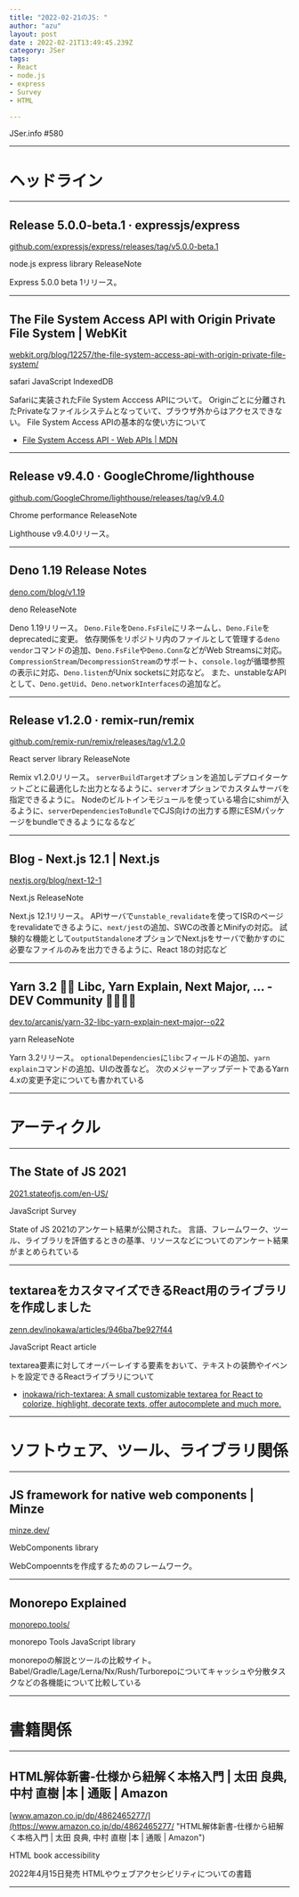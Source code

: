 ```yaml
---
title: "2022-02-21のJS: "
author: "azu"
layout: post
date : 2022-02-21T13:49:45.239Z
category: JSer
tags:
- React
- node.js
- express
- Survey
- HTML

---
```


JSer.info #580

----

<h1 class="site-genre">ヘッドライン</h1>

----

## Release 5.0.0-beta.1 · expressjs/express
[github.com/expressjs/express/releases/tag/v5.0.0-beta.1](https://github.com/expressjs/express/releases/tag/v5.0.0-beta.1 "Release 5.0.0-beta.1 · expressjs/express")
<p class="jser-tags jser-tag-icon"><span class="jser-tag">node.js</span> <span class="jser-tag">express</span> <span class="jser-tag">library</span> <span class="jser-tag">ReleaseNote</span></p>

Express 5.0.0 beta 1リリース。


----

## The File System Access API with Origin Private File System | WebKit
[webkit.org/blog/12257/the-file-system-access-api-with-origin-private-file-system/](https://webkit.org/blog/12257/the-file-system-access-api-with-origin-private-file-system/ "The File System Access API with Origin Private File System | WebKit")
<p class="jser-tags jser-tag-icon"><span class="jser-tag">safari</span> <span class="jser-tag">JavaScript</span> <span class="jser-tag">IndexedDB</span></p>

Safariに実装されたFile System Acccess APIについて。
Originごとに分離されたPrivateなファイルシステムとなっていて、ブラウザ外からはアクセスできない。
File System Access APIの基本的な使い方について

- [File System Access API - Web APIs | MDN](https://developer.mozilla.org/en-US/docs/Web/API/File_System_Access_API "File System Access API - Web APIs | MDN")

----

## Release v9.4.0 · GoogleChrome/lighthouse
[github.com/GoogleChrome/lighthouse/releases/tag/v9.4.0](https://github.com/GoogleChrome/lighthouse/releases/tag/v9.4.0 "Release v9.4.0 · GoogleChrome/lighthouse")
<p class="jser-tags jser-tag-icon"><span class="jser-tag">Chrome</span> <span class="jser-tag">performance</span> <span class="jser-tag">ReleaseNote</span></p>

Lighthouse v9.4.0リリース。


----

## Deno 1.19 Release Notes
[deno.com/blog/v1.19](https://deno.com/blog/v1.19 "Deno 1.19 Release Notes")
<p class="jser-tags jser-tag-icon"><span class="jser-tag">deno</span> <span class="jser-tag">ReleaseNote</span></p>

Deno 1.19リリース。
`Deno.File`を`Deno.FsFile`にリネームし、`Deno.File`をdeprecatedに変更。
依存関係をリポジトリ内のファイルとして管理する`deno vendor`コマンドの追加、`Deno.FsFile`や`Deno.Conn`などがWeb Streamsに対応。
`CompressionStream`/`DecompressionStream`のサポート、`console.log`が循環参照の表示に対応、`Deno.listen`がUnix socketsに対応など。
また、unstableなAPIとして、`Deno.getUid`、`Deno.networkInterfaces`の追加など。


----

## Release v1.2.0 · remix-run/remix
[github.com/remix-run/remix/releases/tag/v1.2.0](https://github.com/remix-run/remix/releases/tag/v1.2.0 "Release v1.2.0 · remix-run/remix")
<p class="jser-tags jser-tag-icon"><span class="jser-tag">React</span> <span class="jser-tag">server</span> <span class="jser-tag">library</span> <span class="jser-tag">ReleaseNote</span></p>

Remix v1.2.0リリース。
`serverBuildTarget`オプションを追加しデプロイターケットごとに最適化した出力となるように、`server`オプションでカスタムサーバを指定できるように。
Nodeのビルトインモジュールを使っている場合にshimが入るように、`serverDependenciesToBundle`でCJS向けの出力する際にESMパッケージをbundleできるようになるなど


----

## Blog - Next.js 12.1 | Next.js
[nextjs.org/blog/next-12-1](https://nextjs.org/blog/next-12-1 "Blog - Next.js 12.1 | Next.js")
<p class="jser-tags jser-tag-icon"><span class="jser-tag">Next.js</span> <span class="jser-tag">ReleaseNote</span></p>

Next.js 12.1リリース。
APIサーバで`unstable_revalidate`を使ってISRのページをrevalidateできるように、`next/jest`の追加、SWCの改善とMinifyの対応。
試験的な機能として`outputStandalone`オプションでNext.jsをサーバで動かすのに必要なファイルのみを出力できるように、React 18の対応など


----

## Yarn 3.2 🚢🔮 Libc, Yarn Explain, Next Major, ... - DEV Community 👩‍💻👨‍💻
[dev.to/arcanis/yarn-32-libc-yarn-explain-next-major--o22](https://dev.to/arcanis/yarn-32-libc-yarn-explain-next-major--o22 "Yarn 3.2 🚢🔮 Libc, Yarn Explain, Next Major, ... - DEV Community 👩‍💻👨‍💻")
<p class="jser-tags jser-tag-icon"><span class="jser-tag">yarn</span> <span class="jser-tag">ReleaseNote</span></p>

Yarn 3.2リリース。
`optionalDependencies`に`libc`フィールドの追加、`yarn explain`コマンドの追加、UIの改善など。
次のメジャーアップデートであるYarn 4.xの変更予定についても書かれている


----
<h1 class="site-genre">アーティクル</h1>

----

## The State of JS 2021
[2021.stateofjs.com/en-US/](https://2021.stateofjs.com/en-US/ "The State of JS 2021")
<p class="jser-tags jser-tag-icon"><span class="jser-tag">JavaScript</span> <span class="jser-tag">Survey</span></p>

State of JS 2021のアンケート結果が公開された。
言語、フレームワーク、ツール、ライブラリを評価するときの基準、リソースなどについてのアンケート結果がまとめられている


----

## textareaをカスタマイズできるReact用のライブラリを作成しました
[zenn.dev/inokawa/articles/946ba7be927f44](https://zenn.dev/inokawa/articles/946ba7be927f44 "textareaをカスタマイズできるReact用のライブラリを作成しました")
<p class="jser-tags jser-tag-icon"><span class="jser-tag">JavaScript</span> <span class="jser-tag">React</span> <span class="jser-tag">article</span></p>

textarea要素に対してオーバーレイする要素をおいて、テキストの装飾やイベントを設定できるReactライブラリについて

- [inokawa/rich-textarea: A small customizable textarea for React to colorize, highlight, decorate texts, offer autocomplete and much more.](https://github.com/inokawa/rich-textarea "inokawa/rich-textarea: A small customizable textarea for React to colorize, highlight, decorate texts, offer autocomplete and much more.")

----
<h1 class="site-genre">ソフトウェア、ツール、ライブラリ関係</h1>

----

## JS framework for native web components | Minze
[minze.dev/](https://minze.dev/ "JS framework for native web components | Minze")
<p class="jser-tags jser-tag-icon"><span class="jser-tag">WebComponents</span> <span class="jser-tag">library</span></p>

WebCompoenntsを作成するためのフレームワーク。


----

## Monorepo Explained
[monorepo.tools/](https://monorepo.tools/ "Monorepo Explained")
<p class="jser-tags jser-tag-icon"><span class="jser-tag">monorepo</span> <span class="jser-tag">Tools</span> <span class="jser-tag">JavaScript</span> <span class="jser-tag">library</span></p>

monorepoの解説とツールの比較サイト。
Babel/Gradle/Lage/Lerna/Nx/Rush/Turborepoについてキャッシュや分散タスクなどの各機能について比較している


----
<h1 class="site-genre">書籍関係</h1>

----

## HTML解体新書-仕様から紐解く本格入門 | 太田 良典, 中村 直樹 |本 | 通販 | Amazon
[www.amazon.co.jp/dp/4862465277/](https://www.amazon.co.jp/dp/4862465277/ "HTML解体新書-仕様から紐解く本格入門 | 太田 良典, 中村 直樹 |本 | 通販 | Amazon")
<p class="jser-tags jser-tag-icon"><span class="jser-tag">HTML</span> <span class="jser-tag">book</span> <span class="jser-tag">accessibility</span></p>

2022年4月15日発売
HTMLやウェブアクセシビリティについての書籍


----
